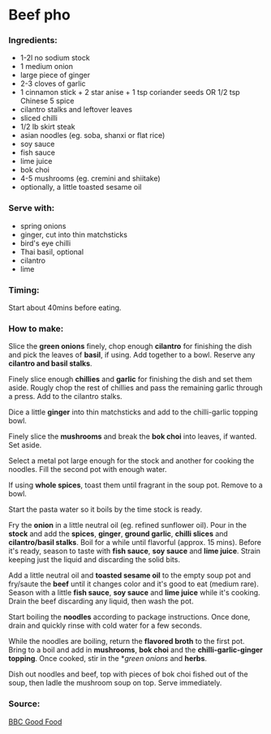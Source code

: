 # Beef pho


### Ingredients:
* 1-2l no sodium stock
* 1 medium onion
* large piece of ginger
* 2-3 cloves of garlic
* 1 cinnamon stick + 2 star anise + 1 tsp coriander seeds OR 1/2 tsp Chinese 5 spice
* cilantro stalks and leftover leaves
* sliced chilli
* 1/2 lb skirt steak
* asian noodles (eg. soba, shanxi or flat rice)
* soy sauce
* fish sauce
* lime juice
* bok choi
* 4-5 mushrooms (eg. cremini and shiitake)
* optionally, a little toasted sesame oil

### Serve with:
* spring onions
* ginger, cut into thin matchsticks
* bird's eye chilli
* Thai basil, optional
* cilantro
* lime


### Timing:

Start about 40mins before eating.


### How to make:

Slice the **green onions** finely, chop enough **cilantro** for finishing the dish and pick the leaves of **basil**, if using. Add together to a bowl. Reserve any **cilantro and basil stalks**.

Finely slice enough **chillies** and **garlic** for finishing the dish and set them aside. Rougly chop the rest of chillies and pass the remaining garlic through a press. Add to the cilantro stalks.

Dice a little **ginger** into thin matchsticks and add to the chilli-garlic topping bowl.

Finely slice the **mushrooms** and break the **bok choi** into leaves, if wanted. Set aside.

Select a metal pot large enough for the stock and another for cooking the noodles. Fill the second pot with enough water.

If using **whole spices**, toast them until fragrant in the soup pot. Remove to a bowl.

Start the pasta water so it boils by the time stock is ready.

Fry the **onion** in a little neutral oil (eg. refined sunflower oil). Pour in the **stock** and add the **spices**, **ginger**, **ground garlic**, **chilli slices** and **cilantro/basil stalks**. Boil for a while until flavorful (approx. 15 mins). Before it's ready, season to taste with **fish sauce**, **soy sauce** and **lime juice**. Strain keeping just the liquid and discarding the solid bits.

Add a little neutral oil and **toasted sesame oil** to the empty soup pot and fry/saute the **beef** until it changes color and it's good to eat (medium rare). Season with a little **fish sauce**, **soy sauce** and **lime juice** while it's cooking. Drain the beef discarding any liquid, then wash the pot.

Start boiling the **noodles** according to package instructions. Once done, drain and quickly rinse with cold water for a few seconds.

While the noodles are boiling, return the **flavored broth** to the first pot. Bring to a boil and add in **mushrooms**, **bok choi** and the **chilli-garlic-ginger topping**. Once cooked, stir in the **green onions* and **herbs**.

Dish out noodles and beef, top with pieces of bok choi fished out of the soup, then ladle the mushroom soup on top. Serve immediately.


### Source:

[BBC Good Food](https://www.bbcgoodfood.com/recipes/beef-pho)

